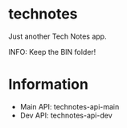 # technotes
Just another Tech Notes app.

INFO: Keep the BIN folder!

# Information
- Main API: technotes-api-main
- Dev API: technotes-api-dev
